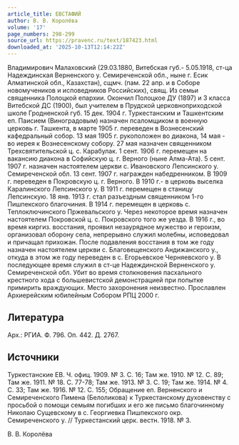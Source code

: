 ```yaml
---
article_title: ЕВСТАФИЙ
author: В. В. Королёва
volume: '17'
page_numbers: 298-299
source_url: https://pravenc.ru/text/187423.html
downloaded_at: '2025-10-13T12:14:22Z'
---
```


Владимирович Малаховский (29.03.1880, Витебская губ.- 5.05.1918, ст-ца Надеждинская Верненского у. Семиреченской обл., ныне г. Есик Алматинской обл., Казахстан), сщмч. (пам. 22 апр. и в Соборе новомучеников и исповедников Российских), свящ. Из семьи священника Полоцкой епархии. Окончил Полоцкое ДУ (1897) и 3 класса Витебской ДС (1900), был учителем в Прудской церковноприходской школе Гродненской губ. 15 дек. 1904 г. Туркестанским и Ташкентским еп. Паисием (Виноградовым) назначен псаломщиком в военную церковь г. Ташкента, в марте 1905 г. переведен в Вознесенский кафедральный собор. 13 мая 1905 г. рукоположен во диакона, 14 мая - во иерея к Вознесенскому собору. 27 мая назначен священником Трехсвятительской ц. с. Карабулак. 1 сент. 1906 г. перемещен на вакансию диакона в Софийскую ц. г. Верного (ныне Алма-Ата). 5 сент. 1907 г. назначен настоятелем церкви с. Ивановского Лепсинского у. Семиреченской обл. 13 сент. 1907 г. награжден набедренником. В 1909 г. переведен в Покровскую ц. г. Верного. В 1910 г.- в церковь выселка Каралинского Лепсинского у. В 1911 г. перемещен в станицу Лепсинскую. 18 янв. 1913 г. стал разъездным священником 1-го Пишпекского благочиния. В 1914 г. перемещен в церковь с. Теплоключинского Пржевальского у. Через некоторое время назначен настоятелем Покровской ц. с. Покровского того же уезда. В 1916 г., во время киргиз. восстания, проявил незаурядное мужество и героизм, организовал оборону села, непрерывно служил молебны, исповедовал и причащал прихожан. После подавления восстания в том же году назначен настоятелем церкви с. Благовещенского Андижанского у., откуда в этом же году переведен в с. Егорьевское Черняевского у. В последующее время служил в ст-це Надеждинской Верненского у. Семиреченской обл. Убит во время столкновения пасхального крестного хода с большевистской демонстрацией при попытке примирить враждующих. Место захоронения неизвестно. Прославлен Архиерейским юбилейным Собором РПЦ 2000 г.

## Литература

Арх.: РГИА. Ф. 796. Оп. 442. Д. 2767.

## Источники

Туркестанские ЕВ. Ч. офиц. 1909. № 3. С. 16; Там же. 1910. № 12. С. 89; Там же. 1911. № 18. С. 77-78; Там же. 1913. № 3. С. 19; Там же. 1914. № 4. С. 33; Там же. 1916. № 12. С. 155; Обращение еп. Верненского и Семиреченского Пимена (Белоликова) к Туркестанскому духовенству с просьбой о помощи семьям погибших и его же письмо благочинному Николаю Сущевскому в с. Георгиевка Пишпекского окр. Семиреченского у. // Туркестанский церк. вестн. 1918. № 3.

В. В. Королёва
